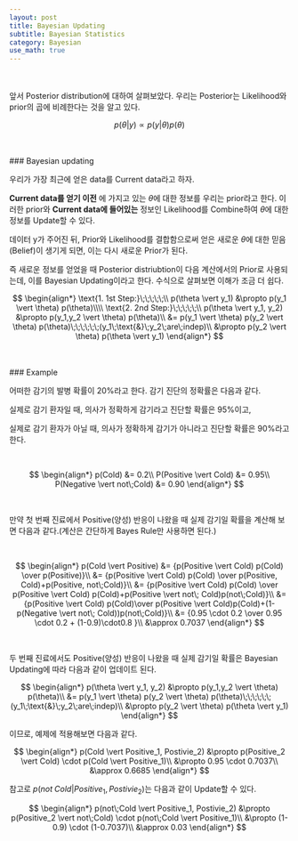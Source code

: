 ```yaml
---
layout: post
title: Bayesian Updating
subtitle: Bayesian Statistics
category: Bayesian
use_math: true
---
```


<br>
<br>
앞서 Posterior distribution에 대하여 살펴보았다. 우리는 Posterior는 Likelihood와 prior의 곱에 비례한다는 것을 알고 있다.

$$ p(\theta \vert y) \propto p(y \vert \theta) p(\theta)$$

<br>
<br>
### Bayesian updating

우리가 가장 최근에 얻은 data를 Current data라고 하자.

__Current data를 얻기 이전__ 에 가지고 있는 $\theta$에 대한 정보를 우리는 prior라고 한다. 이러한 prior와 __Current data에 들어있는__ 정보인 Likelihood를 Combine하여 $\theta$에 대한 정보를 Update할 수 있다.

데이터 y가 주어진 뒤, Prior와 Likelihood를 결합함으로써 얻은 새로운 $\theta$에 대한 믿음(Belief)이 생기게 되면, 이는 다시 새로운 Prior가 된다.

즉 새로운 정보를 얻었을 때 Posterior distriubtion이 다음 계산에서의 Prior로 사용되는데, 이를 Bayesian Updating이라고 한다. 수식으로 살펴보면 이해가 조금 더 쉽다.

$$
\begin{align*}
\text{1. 1st Step:}\;\;\;\;\;\\
p(\theta \vert y_1) &\propto p(y_1 \vert \theta) p(\theta)\\\\
\text{2. 2nd Step:}\;\;\;\;\;\\
p(\theta \vert y_1, y_2) &\propto p(y_1,y_2 \vert \theta) p(\theta)\\
&= p(y_1 \vert \theta) p(y_2 \vert \theta) p(\theta)\;\;\;\;\;\;(y_1\;\text{&}\;y_2\;are\;indep)\\
&\propto p(y_2 \vert \theta) p(\theta \vert y_1)
\end{align*}
$$

<br>
<br>
### Example

어떠한 감기의 발병 확률이 20%라고 한다. 감기 진단의 정확률은 다음과 같다.

실제로 감기 환자일 때, 의사가 정확하게 감기라고 진단할 확률은 95%이고,

실제로 감기 환자가 아닐 때, 의사가 정확하게 감기가 아니라고 진단할 확률은 90%라고 한다.

<br>

$$
\begin{align*}
p(Cold) &= 0.2\\
P(Positive \vert Cold) &= 0.95\\
P(Negative \vert not\;Cold) &= 0.90
\end{align*}
$$

<br>

만약 첫 번째 진료에서 Positive(양성) 반응이 나왔을 때 실제 감기일 확률을 계산해 보면 다음과 같다.(계산은 간단하게 Bayes Rule만 사용하면 된다.)

<br>

$$
\begin{align*}
p(Cold \vert Positive) &= {p(Positive \vert Cold) p(Cold) \over p(Positive)}\\
&= {p(Positive \vert Cold) p(Cold) \over p(Positive, Cold)+p(Positive, not\;Cold)}\\
&= {p(Positive \vert Cold) p(Cold) \over p(Positive \vert Cold) p(Cold)+p(Positive \vert not\; Cold)p(not\;Cold)}\\
&= {p(Positive \vert Cold) p(Cold)\over p(Positive \vert Cold)p(Cold)+(1-p(Negative \vert not\; Cold))p(not\;Cold)}\\
&= {0.95 \cdot 0.2 \over 0.95 \cdot 0.2 + (1-0.9)\cdot0.8 }\\
&\approx 0.7037
\end{align*}
$$

<br>

두 번째 진료에서도 Positive(양성) 반응이 나왔을 때 실제 감기일 확률은 Bayesian Updating에 따라 다음과 같이 업데이트 된다.

$$
\begin{align*}
p(\theta \vert y_1, y_2) &\propto p(y_1,y_2 \vert \theta) p(\theta)\\
&= p(y_1 \vert \theta) p(y_2 \vert \theta) p(\theta)\;\;\;\;\;\;(y_1\;\text{&}\;y_2\;are\;indep)\\
&\propto p(y_2 \vert \theta) p(\theta \vert y_1)
\end{align*}
$$

이므로, 예제에 적용해보면 다음과 같다.

$$
\begin{align*}
p(Cold \vert Positive_1, Postivie_2) &\propto p(Positive_2 \vert Cold) \cdot p(Cold \vert Positive_1)\\
&\propto 0.95 \cdot 0.7037\\
&\approx 0.6685
\end{align*}
$$

참고로 $p(not \; Cold \vert Positive_1, Postivie_2)$는 다음과 같이 Update할 수 있다.

$$
\begin{align*}
p(not\;Cold \vert Positive_1, Postivie_2) &\propto p(Positive_2 \vert not\;Cold) \cdot p(not\;Cold \vert Positive_1)\\
&\propto (1-0.9) \cdot (1-0.7037)\\
&\approx 0.03
\end{align*}
$$

<br>
<br>
